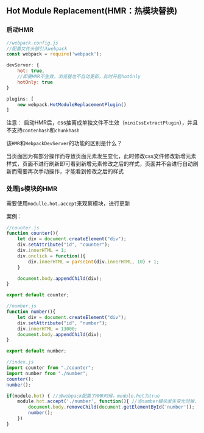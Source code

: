 ## Hot Module Replacement(HMR：热模块替换)



### 启动HMR

```js
//webpack.config.js
//配置文件头部引入webpack
const webpack = require('webpack');

devServer: {
    hot: true,
    //即便HMR不生效，浏览器也不自动更新，此时开启hotOnly
    hotOnly: true
}

plugins: [
    new webpack.HotModuleReplacementPlugin()
]
```



注意： 启动HMR后，css抽离成单独文件不生效（`miniCssExtractPlugin`），并且不支持`contenhash`和`chunkhash`



该`HMR`和`WebpackDevServer`的功能的区别是什么？

当页面因为有部分操作而导致页面元素发生变化，此时修改css文件修改新增元素样式，页面不进行刷新即可看到新增元素修改之后的样式，页面并不会进行自动刷新而需要再次手动操作，才能看到修改之后的样式



### 处理js模块的HMR

需要使用`modulle.hot.accept`来观察模块，进行更新

案例：

```js
//counter.js
function counter(){
    let div = document.createElement("div");
    div.setAttribute("id", "counter");
    div.innerHTML = 1;
    div.onclick = function(){
        div.innerHTML = parseInt(div.innerHTML, 10) + 1;
    }

    document.body.appendChild(div);
}

export default counter;

//number.js
function number(){
    let div = document.createElement("div");
    div.setAttribute("id", "number");
    div.innerHTML = 13000;
    document.body.appendChild(div);
}

export default number;

//index.js
import counter from "./counter";
import number from "./number";
counter();
number();

if(module.hot) { //当webpack配置了HMR时候，module.hot为true
    module.hot.accept('./number', function(){ //当number模块发生变化时候，执行回调
        document.body.removeChild(document.getElementById('number'));
        number();
    })
}
```

